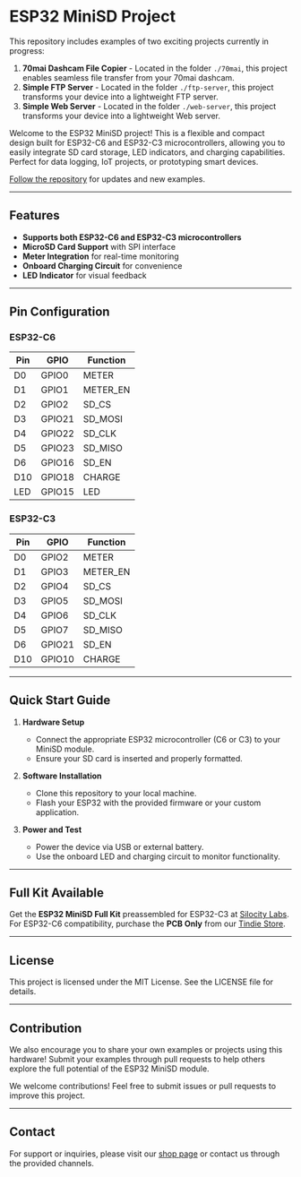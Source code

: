# ESP32 MiniSD Project

This repository includes examples of two exciting projects currently in progress:

1. **70mai Dashcam File Copier** - Located in the folder `./70mai`, this project enables seamless file transfer from your 70mai dashcam.
2. **Simple FTP Server** - Located in the folder `./ftp-server`, this project transforms your device into a lightweight FTP server.
3. **Simple Web Server** - Located in the folder `./web-server`, this project transforms your device into a lightweight Web server.

Welcome to the ESP32 MiniSD project! This is a flexible and compact design built for ESP32-C6 and ESP32-C3 microcontrollers, allowing you to easily integrate SD card storage, LED indicators, and charging capabilities. Perfect for data logging, IoT projects, or prototyping smart devices.

[Follow the repository](https://github.com/SiloCityLabs/esp32-minisd/subscription) for updates and new examples.

---

## Features

- **Supports both ESP32-C6 and ESP32-C3 microcontrollers**
- **MicroSD Card Support** with SPI interface
- **Meter Integration** for real-time monitoring
- **Onboard Charging Circuit** for convenience
- **LED Indicator** for visual feedback

---

## Pin Configuration

### ESP32-C6

| Pin | GPIO   | Function  |
| --- | ------ | --------- |
| D0  | GPIO0  | METER     |
| D1  | GPIO1  | METER\_EN |
| D2  | GPIO2  | SD\_CS    |
| D3  | GPIO21 | SD\_MOSI  |
| D4  | GPIO22 | SD\_CLK   |
| D5  | GPIO23 | SD\_MISO  |
| D6  | GPIO16 | SD\_EN    |
| D10 | GPIO18 | CHARGE    |
| LED | GPIO15 | LED       |

### ESP32-C3

| Pin | GPIO   | Function  |
| --- | ------ | --------- |
| D0  | GPIO2  | METER     |
| D1  | GPIO3  | METER\_EN |
| D2  | GPIO4  | SD\_CS    |
| D3  | GPIO5  | SD\_MOSI  |
| D4  | GPIO6  | SD\_CLK   |
| D5  | GPIO7  | SD\_MISO  |
| D6  | GPIO21 | SD\_EN    |
| D10 | GPIO10 | CHARGE    |

---

## Quick Start Guide

1. **Hardware Setup**

   - Connect the appropriate ESP32 microcontroller (C6 or C3) to your MiniSD module.
   - Ensure your SD card is inserted and properly formatted.

2. **Software Installation**

   - Clone this repository to your local machine.
   - Flash your ESP32 with the provided firmware or your custom application.

3. **Power and Test**

   - Power the device via USB or external battery.
   - Use the onboard LED and charging circuit to monitor functionality.

---

## Full Kit Available

Get the **ESP32 MiniSD Full Kit** preassembled for ESP32-C3 at [Silocity Labs](https://shop.silocitylabs.com/products/esp32minisd). For ESP32-C6 compatibility, purchase the **PCB Only** from our [Tindie Store](https://www.tindie.com/products/plantcare/esp32minisd/).

---

## License

This project is licensed under the MIT License. See the LICENSE file for details.

---

## Contribution

We also encourage you to share your own examples or projects using this hardware! Submit your examples through pull requests to help others explore the full potential of the ESP32 MiniSD module.

We welcome contributions! Feel free to submit issues or pull requests to improve this project.

---

## Contact

For support or inquiries, please visit our [shop page](https://shop.silocitylabs.com/products/esp32minisd) or contact us through the provided channels.

